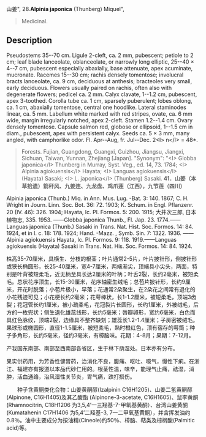 山姜",
28.**Alpinia japonica** (Thunberg) Miquel",

> Medicinal.

## Description
Pseudostems 35--70 cm. Ligule 2-cleft, ca. 2 mm, pubescent; petiole to 2 cm; leaf blade lanceolate, oblanceolate, or narrowly long elliptic, 25--40 × 4--7 cm, pubescent especially abaxially, base attenuate, apex acuminate, mucronate. Racemes 15--30 cm; rachis densely tomentose; involucral bracts lanceolate, ca. 9 cm, deciduous at anthesis; bracteoles very small, early deciduous. Flowers usually paired on rachis, often also with degenerate flowers; pedicel ca. 2 mm. Calyx clavate, 1--1.2 cm, pubescent, apex 3-toothed. Corolla tube ca. 1 cm, sparsely puberulent; lobes oblong, ca. 1 cm, abaxially tomentose, central one hoodlike. Lateral staminodes linear, ca. 5 mm. Labellum white marked with red stripes, ovate, ca. 6 mm wide, margin irregularly notched, apex 2-cleft. Stamen 1.2--1.4 cm. Ovary densely tomentose. Capsule salmon red, globose or ellipsoid, 1--1.5 cm in diam., pubescent, apex with persistent calyx. Seeds ca. 5 × 3 mm, many angled, with camphorlike odor. Fl. Apr--Aug, fr. Jul--Dec. 2&lt;I&gt; n&lt;/I&gt; = 48*.

> Forests. Fujian, Guangdong, Guangxi, Guizhou, Jiangsu, Jiangxi, Sichuan, Taiwan, Yunnan, Zhejiang [Japan].
  "Synonym": "&lt;I&gt; Globba japonica&lt;/I&gt; Thunberg in Murray, Syst. Veg., ed. 14, 73. 1784; &lt;I&gt; Alpinia agiokuensis&lt;/I&gt; Hayata; &lt;I&gt; Languas agiokuensis&lt;/I&gt; (Hayata) Sasaki; &lt;I&gt; L. japonica&lt;/I&gt; (Thunberg) Sasaki.
**41．山姜（本草拾遗）箭秆风、九姜连、九龙盘、鸡爪莲（江西），九节莲（四川）**

Alpinia japonica (Thunb.) Miq. in Ann. Mus. Lug. -Bat. 3: 140. 1867; C. H. Wright in Journ. Linn. Soc. Bot. 36: 72. 1903; K. Schum. in Engl. Pflanzenr. 20 (IV. 46): 326. 1904; Hayata, Ic. Pl. Formos. 5: 200. 1915; 大井次三郎, 日本植物志, 335. 1953. ——Globba japonica Thunb., Fl. Jap. 23. 1774.——Languas japonica (Thunb.) Sasaki in Trans. Nat. Hist. Soc. Formos. 14: 84. 1924, et in l. c. 18: 178. 1924; Hand. -Mazz. , Symb. Sin. 7: 1322. 1936. ——Alpinia agiokuensis Hayata, Ic. Pl. Formos. 9: 118. 1919.——Languas agiokuensis (Hayata) Sasaki in Trans. Nat. His. Soc. Formos. 14: 84. 1924.

株高35-70厘米，具横生、分枝的根茎；叶片通常2-5片，叶片披针形，倒披针形或狭长椭圆形，长25-40厘米，宽4-7厘米，两端渐尖，顶端具小尖头，两面，特别是叶背被短柔毛，近无柄至具长达2厘米的叶柄；叶舌2裂，长约2毫米，被短柔毛。总状花序顶生，长15-30厘米，花序轴密生绒毛；总苞片披针形，长约9厘米，开花时脱落；小苞片极小，早落；花通常2朵聚生，在2朵花之间常有退化的小花残迹可见；小花梗长约2毫米；花萼棒状，长1-1.2厘米，被短柔毛，顶端3齿裂；花冠管长约1厘米，被小疏柔毛，花冠裂片长圆形，长约1厘米，外被绒毛，后方的一枚兜状；侧生退化雄蕊线形，长约5毫米；唇瓣卵形，宽约6毫米，白色而具红色脉纹，顶端2裂，边缘具不整齐缺刻；雄蕊长1.2-1.4厘米；子房密被绒毛。果球形或椭圆形，直径1-1.5厘米，被短柔毛，熟时橙红色，顶有宿存的萼筒；种子多角形，长约5毫米，径约3毫米，有樟脑味。花期：4-8月；果期：7-12月。

产我国东南部、南部至西南部各省区，生于林下荫湿处。日本亦有分布。

果实供药用，为芳香性健胃药，治消化不良，腹痛、呕吐、噫气，慢性下痢。在浙江、福建亦有报道以本品代砂仁用的。根茎性温，味辛，能理气止痛，祛湿，消肿，活血通络，治风湿性关节炎，胃气痛，跌打损伤。
<p style='text-indent:28px'>种子含黄酮类化合物：山姜黄酮醇(Izalpinin C16H1205)、山姜二氢黄酮醇 (Alpinone, C16H1405)及其乙酸酯 (Alpinone-3-acetate, C16H1605)、鼠李黄酮 (Rhamnocitrin, C18H1206 为3,5,4’一三羟基-7-甲氧基黄酮）、台湾山姜黄酮(Kumatahenin C17H1406 为5,4’二羟基-3, 7一二甲氧基黄酮），并含挥发油约0.8％。油中主要成分为按油精(Cineole)约50％、樟脑、萜类及棕榈酸(Palmitic acid)等。

